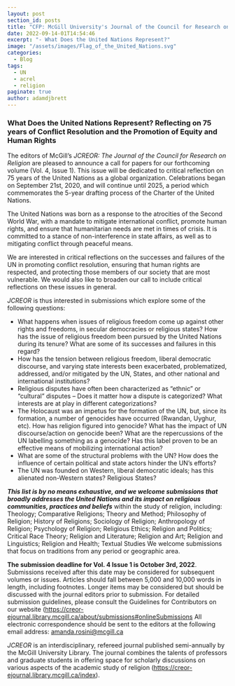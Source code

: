 ```yaml
---
layout: post
section_id: posts
title: "CFP: McGill University's Journal of the Council for Research on Religion (JCREOR)"
date: 2022-09-14-01T14:54:46
excerpt: "- What Does the United Nations Represent?"
image: "/assets/images/Flag_of_the_United_Nations.svg"
categories:
  - Blog
tags:
  - UN
  - acrel
  - religion
paginate: true
author: adamdjbrett
---
```


### What Does the United Nations Represent? Reflecting on 75 years of Conflict Resolution and the Promotion of Equity and Human Rights

The editors of McGill’s _JCREOR: The Journal of the Council for Research on Religion_ are pleased to announce a call for papers for our forthcoming volume (Vol. 4, Issue 1). This issue will be dedicated to critical reflection on 75 years of the United Nations as a global organization. Celebrations began on September 21st, 2020, and will continue until 2025, a period which commemorates the 5-year drafting process of the Charter of the United Nations.

The United Nations was born as a response to the atrocities of the Second World War, with a mandate to mitigate international conflict, promote human rights, and ensure that humanitarian needs are met in times of crisis. It is committed to a stance of non-interference in state affairs, as well as to mitigating conflict through peaceful means.

We are interested in critical reflections on the successes and failures of the UN in promoting conflict resolution, ensuring that human rights are respected, and protecting those members of our society that are most vulnerable. We would also like to broaden our call to include critical reflections on these issues in general.

_JCREOR_ is thus interested in submissions which explore some of the following questions:

*   What happens when issues of religious freedom come up against other rights and freedoms, in secular democracies or religious states? How has the issue of religious freedom been pursued by the United Nations during its tenure? What are some of its successes and failures in this regard?
*   How has the tension between religious freedom, liberal democratic discourse, and varying state interests been exacerbated, problematized, addressed, and/or mitigated by the UN, States, and other national and international institutions?
*   Religious disputes have often been characterized as “ethnic” or “cultural” disputes – Does it matter how a dispute is categorized? What interests are at play in different categorizations?
*   The Holocaust was an impetus for the formation of the UN, but, since its formation, a number of genocides have occurred (Rwandan, Uyghur, etc). How has religion figured into genocide? What has the impact of UN discourse/action on genocide been? What are the repercussions of the UN labelling something as a genocide? Has this label proven to be an effective means of mobilizing international action?
*   What are some of the structural problems with the UN? How does the influence of certain political and state actors hinder the UN’s efforts?
*   The UN was founded on Western, liberal democratic ideals; has this alienated non-Western states? Religious States?

**_This list is by no means exhaustive, and we welcome submissions that broadly addresses the United Nations and its impact on religious communities, practices and beliefs_** within the study of religion, including: Theology; Comparative Religions; Theory and Method; Philosophy of Religion; History of Religions; Sociology of Religion; Anthropology of Religion; Psychology of Religion; Religious Ethics; Religion and Politics; Critical Race Theory; Religion and Literature; Religion and Art; Religion and Linguistics; Religion and Health; Textual Studies We welcome submissions that focus on traditions from any period or geographic area.

**The submission deadline for Vol. 4 Issue 1 is October 3rd, 2022**. Submissions received after this date may be considered for subsequent volumes or issues. Articles should fall between 5,000 and 10,000 words in length, including footnotes. Longer items may be considered but should be discussed with the journal editors prior to submission. For detailed submission guidelines, please consult the Guidelines for Contributors on our website ([https://creor-](https://creor-ejournal.library.mcgill.ca/about/submissions#onlineSubmissions)[ejournal.library.mcgill.ca/about/submissions#onlineSubmissions](https://creor-ejournal.library.mcgill.ca/about/submissions#onlineSubmissions) All electronic correspondence should be sent to the editors at the following email address: [amanda.rosini@mcgill.ca](mailto:amanda.rosini@mcgill.ca)

_JCREOR_ is an interdisciplinary, refereed journal published semi-annually by the McGill University Library. The journal combines the talents of professors and graduate students in offering space for scholarly discussions on various aspects of the academic study of religion ([https://creor-](https://creor-ejournal.library.mcgill.ca/index)[ejournal.library.mcgill.ca/index](https://creor-ejournal.library.mcgill.ca/index)).